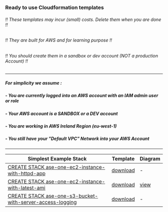 ### Ready to use Cloudformation templates
###### !! These templates may incur (small) costs. Delete them when you are done !!
###### !! They are built for AWS and for learning purpose !!
###### !! You should create them in a sandbox or dev account (NOT a production Account) !!
---
##### For simplicity we assume :
##### - You are currently logged into an AWS account with an IAM admin user or role 
##### - Your AWS account is a SANDBOX or a DEV account
##### - You are working in AWS Ireland Region (eu-west-1)
##### - You still have your "Default VPC" Network into your AWS Account
---
| Simplest Example Stack |  Template | Diagram |
| --- | --- | --- |
| <a href='https://eu-west-1.console.aws.amazon.com/cloudformation/home?region=eu-west-1#/stacks/create/review?templateURL=https://s3.eu-west-1.amazonaws.com/welcloud.io.aws-simplest-examples/cloudformation-templates/ec2/ase-one-ec2-instance-with-httpd-app.template.yaml&stackName=ase-one-ec2-instance-with-httpd-app' target='_blank'>CREATE STACK ase-one-ec2-instance-with-httpd-app</a> | [download](https://s3.eu-west-1.amazonaws.com/welcloud.io.aws-simplest-examples/cloudformation-templates/ec2/ase-one-ec2-instance-with-httpd-app.template.yaml) | - |
| <a href='https://eu-west-1.console.aws.amazon.com/cloudformation/home?region=eu-west-1#/stacks/create/review?templateURL=https://s3.eu-west-1.amazonaws.com/welcloud.io.aws-simplest-examples/cloudformation-templates/ec2/ase-one-ec2-instance-with-latest-ami.template.yaml&stackName=ase-one-ec2-instance-with-latest-ami' target='_blank'>CREATE STACK ase-one-ec2-instance-with-latest-ami</a> | [download](https://s3.eu-west-1.amazonaws.com/welcloud.io.aws-simplest-examples/cloudformation-templates/ec2/ase-one-ec2-instance-with-latest-ami.template.yaml) | [view](https://s3.eu-west-1.amazonaws.com/welcloud.io.aws-simplest-examples/architecture-diagrams/ec2/ase-one-ec2-instance-with-latest-ami.png) |
| <a href='https://eu-west-1.console.aws.amazon.com/cloudformation/home?region=eu-west-1#/stacks/create/review?templateURL=https://s3.eu-west-1.amazonaws.com/welcloud.io.aws-simplest-examples/cloudformation-templates/s3/ase-one-s3-bucket-with-server-access-logging.template.yaml&stackName=ase-one-s3-bucket-with-server-access-logging' target='_blank'>CREATE STACK ase-one-s3-bucket-with-server-access-logging</a> | [download](https://s3.eu-west-1.amazonaws.com/welcloud.io.aws-simplest-examples/cloudformation-templates/s3/ase-one-s3-bucket-with-server-access-logging.template.yaml) | - |
